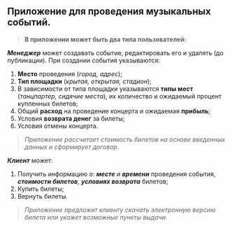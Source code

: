 ## Приложение для проведения музыкальных событий.

>**В приложении может быть два типа пользователей:**

_**Менеджер**_ может создавать событие, редактировать его и удалять (до публикации). 
При создании события указываются:
1. **Место** проведения (_город, адрес_);
2. **Тип площадки** (_крытая, открытая, стадион_);
3. В зависимости от типа площадки указываются **типы мест** (_танцпартер, сидячие места_), их количество и ожидаемый процент купленных билетов;
4. Общий **расход** на проведение концерта и ожидаемая **прибыль**;
5. Условия **возврата денег** за билеты;
6. Условия отмены концерта. 

>_Приложение рассчитает стоимость билетов на основе введенных данных и сформирует договор._

_**Клиент**_ может: 
1. Получить информацию о: _**месте**_ и _**времени**_ проведения события, _**стоимости билетов**_, _**условиях возврата**_ билетов;
2. Купить билеты;
3. Вернуть билеты.

>_Приложение предложит клиенту скачать электронную версию билета или укажет возможные пункты выдачи._